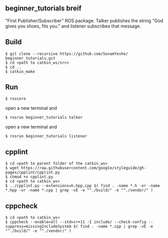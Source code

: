 ## beginner_tutorials breif
"First Publisher/Subscriber" ROS package. Talker publishes the string "God gives you shoes, fits you." and listener subscribes that message.

## Build
```
$ git clone --recursive https://github.com/SonamYeshe/ beginner_tutorials.git
$ cd <path to catkin_ws/src>
$ cd ..
$ catkin_make
```

## Run
```
$ roscore
```
open a new terminal and 
```
$ rosrun beginner_tutorials talker 
```
open a new terminal and 
```
$ rosrun beginner_tutorials listener
```
## cpplint
```
$ cd <path to parent folder of the catkin_ws>
$ wget https://raw.githubusercontent.com/google/styleguide/gh-pages/cpplint/cpplint.py
$ chmod +x cpplint.py
$ cd <path to catkin_ws>
$ ../cpplint.py --extensions=h,hpp,cpp $( find . -name *.h -or -name *.hpp -or -name *.cpp | grep -vE -e "^./build/" -e "^./vendor/" )
```

## cppcheck
```
$ cd <path to catkin_ws>
$ cppcheck --enable=all --std=c++11 -I include/ --check-config --suppress=missingIncludeSystem $( find . -name *.cpp | grep -vE -e "^./build/" -e "^./vendor/" )
```


